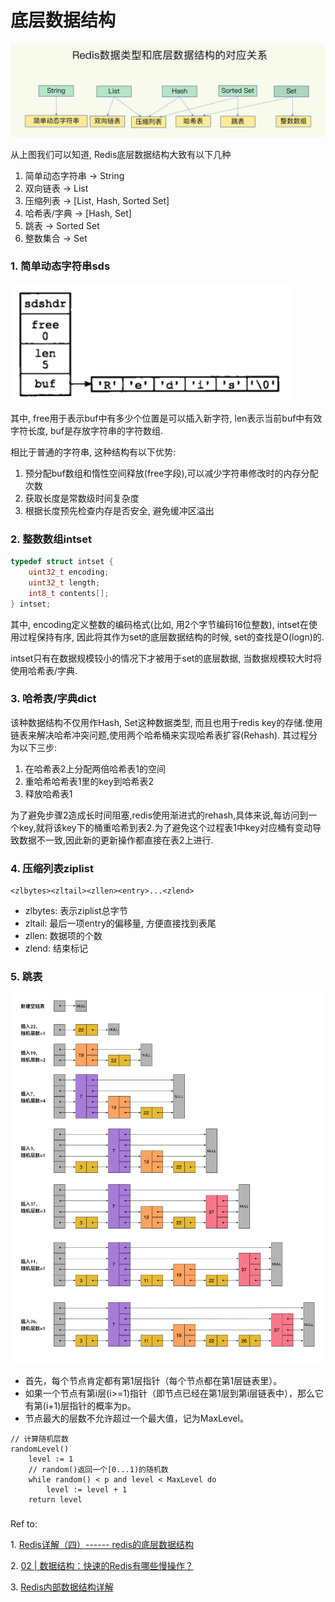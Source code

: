 # 底层数据结构

![对应关系](<../.gitbook/assets/image (2).png>)

从上图我们可以知道, Redis底层数据结构大致有以下几种

1. 简单动态字符串 -> String
2. 双向链表 -> List
3. 压缩列表 -> \[List, Hash, Sorted Set]
4. 哈希表/字典 -> \[Hash, Set]
5. 跳表 -> Sorted Set
6. 整数集合 -> Set

### 1. 简单动态字符串sds

![数据结构](<../.gitbook/assets/image (1).png>)

其中, free用于表示buf中有多少个位置是可以插入新字符, len表示当前buf中有效字符长度, buf是存放字符串的字符数组.

相比于普通的字符串, 这种结构有以下优势:

1. 预分配buf数组和惰性空间释放(free字段),可以减少字符串修改时的内存分配次数
2. 获取长度是常数级时间复杂度
3. 根据长度预先检查内存是否安全, 避免缓冲区溢出

### 2. 整数数组intset

```c
typedef struct intset {
    uint32_t encoding;
    uint32_t length;
    int8_t contents[];
} intset;
```

其中, encoding定义整数的编码格式(比如, 用2个字节编码16位整数), intset在使用过程保持有序, 因此将其作为set的底层数据结构的时候, set的查找是O(logn)的.

intset只有在数据规模较小的情况下才被用于set的底层数据, 当数据规模较大时将使用哈希表/字典.

### 3. 哈希表/字典dict

该种数据结构不仅用作Hash, Set这种数据类型, 而且也用于redis key的存储.使用链表来解决哈希冲突问题,使用两个哈希桶来实现哈希表扩容(Rehash). 其过程分为以下三步:

1. 在哈希表2上分配两倍哈希表1的空间
2. 重哈希哈希表1里的key到哈希表2
3. 释放哈希表1

为了避免步骤2造成长时间阻塞,redis使用渐进式的rehash,具体来说,每访问到一个key,就将该key下的桶重哈希到表2.为了避免这个过程表1中key对应桶有变动导致数据不一致,因此新的更新操作都直接在表2上进行.

### 4. 压缩列表ziplist

```
<zlbytes><zltail><zllen><entry>...<zlend>
```

* zlbytes: 表示ziplist总字节
* zltail: 最后一项entry的偏移量, 方便直接找到表尾
* zllen: 数据项的个数
* zlend: 结束标记

### 5. 跳表

![例子](<../.gitbook/assets/image (3).png>)

* 首先，每个节点肯定都有第1层指针（每个节点都在第1层链表里）。
* 如果一个节点有第i层(i>=1)指针（即节点已经在第1层到第i层链表中），那么它有第(i+1)层指针的概率为p。
* 节点最大的层数不允许超过一个最大值，记为MaxLevel。

```
// 计算随机层数
randomLevel()
    level := 1
    // random()返回一个[0...1)的随机数
    while random() < p and level < MaxLevel do
        level := level + 1
    return level
```

###

### &#x20;

Ref to:

1\. [Redis详解（四）------ redis的底层数据结构 ](https://www.cnblogs.com/ysocean/p/9080942.html)

2\. [02 | 数据结构：快速的Redis有哪些慢操作？](https://time.geekbang.org/column/article/268253)

3\. [Redis内部数据结构详解](http://zhangtielei.com/posts/blog-redis-dict.html)

